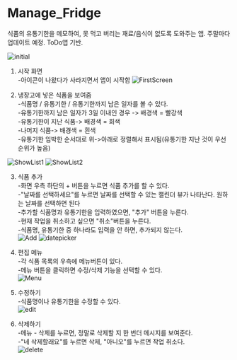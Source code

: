 # Manage_Fridge
식품의 유통기한을 메모하여, 못 먹고 버리는 재료/음식이 없도록 도와주는 앱. 주말마다 업데이트 예정.
ToDo앱 기반.

![initial](https://github.com/pakminseok/Manage_Fridge/blob/master/howToImage/requirement.JPG)

1. 시작 화면  
-아이콘이 나왔다가 사라지면서 앱이 시작함
![FirstScreen](https://github.com/pakminseok/Manage_Fridge/blob/master/howToImage/FirstScreen.jpg)

2. 냉장고에 넣은 식품을 보여줌  
-식품명 / 유통기한 / 유통기한까지 남은 일자를 볼 수 있다.  
-유통기한까지 남은 일자가 3일 이내인 경우 -> 배경색 = 빨강색  
-유통기한이 지난 식품-> 배경색 = 회색  
-나머지 식품-> 배경색 = 흰색  
-유통기한 임박한 순서대로 위->아래로 정렬해서 표시됨(유통기한 지난 것이 우선순위가  높음)

![ShowList1](https://github.com/pakminseok/Manage_Fridge/blob/master/howToImage/ShowList1.jpg)
![ShowList2](https://github.com/pakminseok/Manage_Fridge/blob/master/howToImage/ShowList2.jpg)

3. 식품 추가  
-화면 우측 하단의 + 버튼을 누르면 식품 추가를 할 수 있다.  
-"날짜를 선택하세요"를 누르면 날짜를 선택할 수 있는 캘린더 뷰가 나타난다. 원하는 날짜를 선택하면 된다  
-추가할 식품명과 유통기한을 입력하였으면, "추가" 버튼을 누른다.  
-현재 작업을 취소하고 싶으면 "취소"버튼을 누른다.  
-식품명, 유통기한 중 하나라도 입력을 안 하면, 추가되지 않는다.  
![Add](https://github.com/pakminseok/Manage_Fridge/blob/master/howToImage/AddItem.jpg)
![datepicker](https://github.com/pakminseok/Manage_Fridge/blob/master/howToImage/ChooseExpirationDate.jpg)

4. 편집 메뉴  
-각 식품 목록의 우측에 메뉴버튼이 있다.  
-메뉴 버튼을 클릭하면 수정/삭제 기능을 선택할 수 있다.  
![Menu](https://github.com/pakminseok/Manage_Fridge/blob/master/howToImage/Menu_Edit_Delete.jpg)

5. 수정하기  
-식품명이나 유통기한을 수정할 수 있다.  
![edit](https://github.com/pakminseok/Manage_Fridge/blob/master/howToImage/EditItem.jpg)

6. 삭제하기  
-메뉴 - 삭제를 누르면, 정말로 삭제할 지 한 번더 메시지를 보여준다.  
-"네 삭제할래요"를 누르면 삭제, "아니오"를 누르면 작업 취소다.  
![delete](https://github.com/pakminseok/Manage_Fridge/blob/master/howToImage/DeleteItem.jpg)
